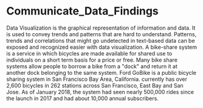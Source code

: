 # Communicate_Data_Findings
Data Visualization is the graphical representation of information and data. It is used to convey trends and patterns that are hard to understand.  Patterns, trends and correlations that might go undetected in text-based data can be exposed and recognized easier with data visualization. A bike-share system is a service in which bicycles are made available for shared use to individuals on a short term basis for a price or free. Many bike share systems allow people to borrow a bike from a "dock" and return it at another dock belonging to the same system. Ford GoBike is a public bicycle sharing system in San Francisco Bay Area, California. currently has over 2,600 bicycles in 262 stations across San Francisco, East Bay and San Jose. As of January 2018, the system had seen nearly 500,000 rides since the launch in 2017 and had about 10,000 annual subscribers.

